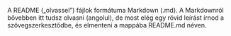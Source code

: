 A README („olvassel”) fájlok formátuma Markdown (.md). A Markdownról bővebben itt tudsz olvasni (angolul), de most elég egy rövid leírást írnod a szövegszerkesztődbe, és elmenteni a mappába README.md néven.